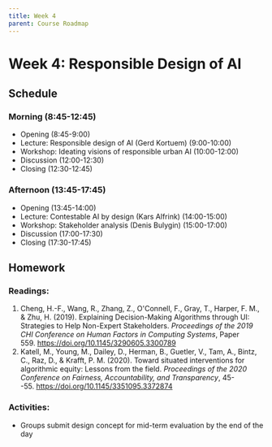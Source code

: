 ```yaml
---
title: Week 4
parent: Course Roadmap
---
```


# Week 4: Responsible Design of AI

## Schedule

### Morning (8:45-12:45)
- Opening (8:45-9:00)
- Lecture: Responsible design of AI (Gerd Kortuem) (9:00-10:00)
- Workshop: Ideating visions of responsible urban AI (10:00-12:00)
- Discussion (12:00-12:30)
- Closing (12:30-12:45)

### Afternoon (13:45-17:45)
- Opening (13:45-14:00)
- Lecture: Contestable AI by design (Kars Alfrink) (14:00-15:00)
- Workshop: Stakeholder analysis (Denis Bulygin) (15:00-17:00)
- Discussion (17:00-17:30)
- Closing (17:30-17:45)

## Homework

### Readings:
1. Cheng, H.-F., Wang, R., Zhang, Z., O'Connell, F., Gray, T., Harper, F. M., & Zhu, H. (2019). Explaining Decision-Making Algorithms through UI: Strategies to Help Non-Expert Stakeholders. *Proceedings of the 2019 CHI Conference on Human Factors in Computing Systems*, Paper 559. <https://doi.org/10.1145/3290605.3300789>
2. Katell, M., Young, M., Dailey, D., Herman, B., Guetler, V., Tam, A., Bintz, C., Raz, D., & Krafft, P. M. (2020). Toward situated interventions for algorithmic equity: Lessons from the field. *Proceedings of the 2020 Conference on Fairness, Accountability, and Transparency*, 45--55. <https://doi.org/10.1145/3351095.3372874>

### Activities:
- Groups submit design concept for mid-term evaluation by the end of the day